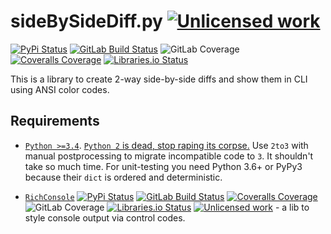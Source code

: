 sideBySideDiff.py [![Unlicensed work](https://raw.githubusercontent.com/unlicense/unlicense.org/master/static/favicon.png)](https://unlicense.org/)
==================
[![PyPi Status](https://img.shields.io/pypi/v/sideBySideDiff.svg)](https://pypi.org/project/sideBySideDiff)
[![GitLab Build Status](https://gitlab.com/KOLANICH/sideBySideDiff.py/badges/master/pipeline.svg)](https://gitlab.com/KOLANICH/sideBySideDiff.py/pipelines/master/latest)
![GitLab Coverage](https://gitlab.com/KOLANICH/sideBySideDiff.py/badges/master/coverage.svg)
[![Coveralls Coverage](https://img.shields.io/coveralls/KOLANICH/sideBySideDiff.py.svg)](https://coveralls.io/r/KOLANICH/sideBySideDiff.py)
[![Libraries.io Status](https://img.shields.io/librariesio/github/KOLANICH/sideBySideDiff.py.svg)](https://libraries.io/github/KOLANICH/sideBySideDiff.py)


This is a library to create 2-way side-by-side diffs and show them in CLI using ANSI color codes.

Requirements
------------
* [`Python >=3.4`](https://www.python.org/downloads/). [`Python 2` is dead, stop raping its corpse.](https://python3statement.org/) Use `2to3` with manual postprocessing to migrate incompatible code to `3`. It shouldn't take so much time. For unit-testing you need Python 3.6+ or PyPy3 because their `dict` is ordered and deterministic.

* [`RichConsole`]( https://gitlab.com/KOLANICH/RichConsole.py) [![PyPi Status](https://img.shields.io/pypi/v/RichConsole.svg)](https://pypi.org/pypi/RichConsole)
[![GitLab Build Status](https://gitlab.com/KOLANICH/RichConsole.py/badges/master/pipeline.svg)](https://gitlab.com/KOLANICH/RichConsole.py/pipelines/master/latest)
[![Coveralls Coverage](https://img.shields.io/coveralls/KOLANICH/RichConsole.py.svg)](https://coveralls.io/r/KOLANICH/RichConsole.py)
![GitLab Coverage](https://gitlab.com/KOLANICH/RichConsole.py/badges/master/coverage.svg)
[![Libraries.io Status](https://img.shields.io/librariesio/github/KOLANICH/RichConsole.py.svg)](https://libraries.io/github/KOLANICH/RichConsole.py)
[![Unlicensed work](https://raw.githubusercontent.com/unlicense/unlicense.org/master/static/favicon.png)](https://unlicense.org/) - a lib to style console output via control codes.
